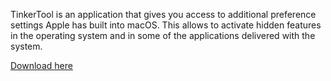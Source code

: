 TinkerTool is an application that gives you access to additional preference settings 
Apple has built into macOS. This allows to activate hidden features in the operating 
system and in some of the applications delivered with the system.

[Download here](https://www.bresink.com/osx/TinkerTool.html])